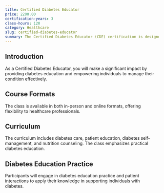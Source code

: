 ```yaml
---
title: Certified Diabetes Educator
price: 2200.00
certification-years: 3
class-hours: 120
category: Healthcare
slug: certified-diabetes-educator
summary: The Certified Diabetes Educator (CDE) certification is designed for healthcare professionals specializing in diabetes education and management. This comprehensive class covers diabetes care, patient education, and diabetes self-management. It equips candidates with the skills needed to provide expert guidance to individuals with diabetes.
---
```


## Introduction

As a Certified Diabetes Educator, you will make a significant impact by providing diabetes education and empowering individuals to manage their condition effectively.

## Course Formats

The class is available in both in-person and online formats, offering flexibility to healthcare professionals.

## Curriculum

The curriculum includes diabetes care, patient education, diabetes self-management, and nutrition counseling. The class emphasizes practical diabetes education.

## Diabetes Education Practice

Participants will engage in diabetes education practice and patient interactions to apply their knowledge in supporting individuals with diabetes.

